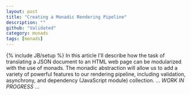 ```yaml
---
layout: post
title: "Creating a Monadic Rendering Pipeline"
description: ""
github: "Validated"
category: monads
tags: [monads]
---
```

{% include JB/setup %}
In this article I'll describe how the task of translating a JSON document to an HTML web page can be modularized with the use of monads. The monadic abstraction will allow us to add a variety of powerful features to our rendering pipeline, including validation, asynchrony, and dependency (JavaScript module) collection.
... *WORK IN PROGRESS* ...
